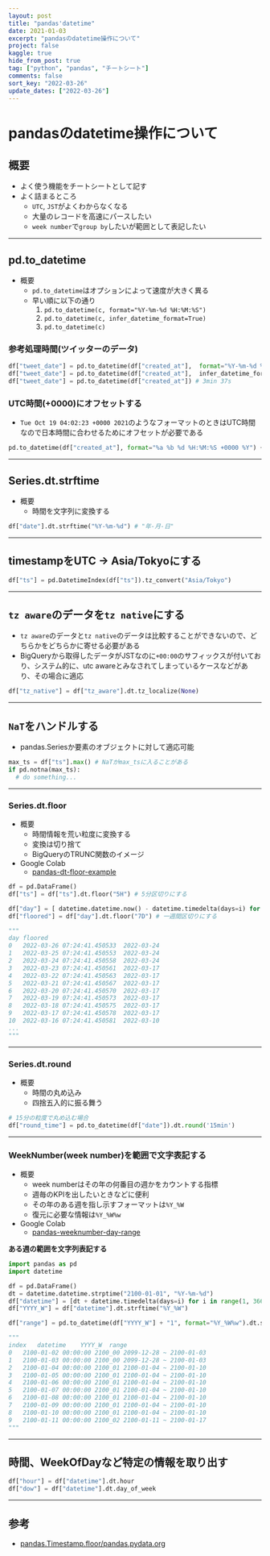 ```yaml
---
layout: post
title: "pandas'datetime"
date: 2021-01-03
excerpt: "pandasのdatetime操作について"
project: false
kaggle: true
hide_from_post: true
tag: ["python", "pandas", "チートシート"]
comments: false
sort_key: "2022-03-26"
update_dates: ["2022-03-26"]
---
```


# pandasのdatetime操作について

## 概要
 - よく使う機能をチートシートとして記す
 - よく詰まるところ
   - `UTC`, `JST`がよくわからなくなる
   - 大量のレコードを高速にパースしたい
   - `week number`で`group by`したいが範囲として表記したい

---

## pd.to_datetime
 - 概要
   - `pd.to_datetime`はオプションによって速度が大きく異る  
   - 早い順に以下の通り
     1. `pd.to_datetime(c, format="%Y-%m-%d %H:%M:%S")`
     2. `pd.to_datetime(c, infer_datetime_format=True)`
     3. `pd.to_datetime(c)`

### 参考処理時間(ツイッターのデータ)

```python
df["tweet_date"] = pd.to_datetime(df["created_at"],  format="%Y-%m-%d %H:%M:%S JST") ## 11.5s
df["tweet_date"] = pd.to_datetime(df["created_at"],  infer_datetime_format=True) # 4min 12s = 252s
df["tweet_date"] = pd.to_datetime(df["created_at"]) # 3min 37s
```

### UTC時間(+0000)にオフセットする
 - `Tue Oct 19 04:02:23 +0000 2021`のようなフォーマットのときはUTC時間なので日本時間に合わせるためにオフセットが必要である

```python
pd.to_datetime(df["created_at"], format="%a %b %d %H:%M:%S +0000 %Y") + pd.DateOffset(hours=9)
```

---

## Series.dt.strftime
 - 概要
   - 時間を文字列に変換する

```python
df["date"].dt.strftime("%Y-%m-%d") # "年-月-日"
```

---

## timestampをUTC -> Asia/Tokyoにする

```python
df["ts"] = pd.DatetimeIndex(df["ts"]).tz_convert("Asia/Tokyo")
```

---

## `tz aware`のデータを`tz native`にする
 - `tz aware`のデータと`tz native`のデータは比較することができないので、どちらかをどちらかに寄せる必要がある
 - BigQueryから取得したデータがJSTなのに`+00:00`のサフィックスが付いており、システム的に、utc awareとみなされてしまっているケースなどがあり、その場合に適応

```python
df["tz_native"] = df["tz_aware"].dt.tz_localize(None)
```

---

## `NaT`をハンドルする
 - pandas.Seriesか要素のオブジェクトに対して適応可能

```python
max_ts = df["ts"].max() # NaTがmax_tsに入ることがある
if pd.notna(max_ts):
  # do something...
```

---

### Series.dt.floor 
 - 概要
   - 時間情報を荒い粒度に変換する
   - 変換は切り捨て
   - BigQueryのTRUNC関数のイメージ
 - Google Colab
   - [pandas-dt-floor-example](https://colab.research.google.com/drive/1JGGaV1wDt-7w2bwDAQEjwus22ns7ZB_B?usp=sharing)

```python
df = pd.DataFrame()
df["ts"] = df["ts"].dt.floor("5H") # 5分区切りにする

df["day"] = [ datetime.datetime.now() - datetime.timedelta(days=i) for i in range(100) ]
df["floored"] = df["day"].dt.floor("7D") # 一週間区切りにする

"""
day	floored
0	2022-03-26 07:24:41.450533	2022-03-24
1	2022-03-25 07:24:41.450553	2022-03-24
2	2022-03-24 07:24:41.450558	2022-03-24
3	2022-03-23 07:24:41.450561	2022-03-17
4	2022-03-22 07:24:41.450563	2022-03-17
5	2022-03-21 07:24:41.450567	2022-03-17
6	2022-03-20 07:24:41.450570	2022-03-17
7	2022-03-19 07:24:41.450573	2022-03-17
8	2022-03-18 07:24:41.450575	2022-03-17
9	2022-03-17 07:24:41.450578	2022-03-17
10	2022-03-16 07:24:41.450581	2022-03-10
...
"""
```

---

### Series.dt.round
 - 概要
   - 時間の丸め込み
   - 四捨五入的に振る舞う

```python
# 15分の粒度で丸め込む場合
df["round_time"] = pd.to_datetime(df["date"]).dt.round('15min')
```

---

### WeekNumber(week number)を範囲で文字表記する
 - 概要
   - week numberはその年の何番目の週かをカウントする指標
   - 週毎のKPIを出したいときなどに便利
   - その年のある週を指し示すフォーマットは`%Y_%W`
   - 復元に必要な情報は`%Y_%W%w`
 - Google Colab
   - [pandas-weeknumber-day-range](https://colab.research.google.com/drive/1lXbSN08QQ9GXjuhUQC0jtOj_YuKszNwc?usp=sharing)

**ある週の範囲を文字列表記する**

```python
import pandas as pd
import datetime

df = pd.DataFrame()
dt = datetime.datetime.strptime("2100-01-01", "%Y-%m-%d")
df["datetime"] = [dt + datetime.timedelta(days=i) for i in range(1, 366)]
df["YYYY_W"] = df["datetime"].dt.strftime("%Y_%W")

df["range"] = pd.to_datetime(df["YYYY_W"] + "1", format="%Y_%W%w").dt.strftime("%Y-%m-%d") + " ~ " + pd.to_datetime(df["YYYY_W"] + "0", format="%Y_%W%w").dt.strftime("%Y-%m-%d")

"""
index	datetime	YYYY_W	range
0	2100-01-02 00:00:00	2100_00	2099-12-28 ~ 2100-01-03
1	2100-01-03 00:00:00	2100_00	2099-12-28 ~ 2100-01-03
2	2100-01-04 00:00:00	2100_01	2100-01-04 ~ 2100-01-10
3	2100-01-05 00:00:00	2100_01	2100-01-04 ~ 2100-01-10
4	2100-01-06 00:00:00	2100_01	2100-01-04 ~ 2100-01-10
5	2100-01-07 00:00:00	2100_01	2100-01-04 ~ 2100-01-10
6	2100-01-08 00:00:00	2100_01	2100-01-04 ~ 2100-01-10
7	2100-01-09 00:00:00	2100_01	2100-01-04 ~ 2100-01-10
8	2100-01-10 00:00:00	2100_01	2100-01-04 ~ 2100-01-10
9	2100-01-11 00:00:00	2100_02	2100-01-11 ~ 2100-01-17
"""
```

---

## 時間、WeekOfDayなど特定の情報を取り出す

```python
df["hour"] = df["datetime"].dt.hour
df["dow"] = df["datetime"].dt.day_of_week
```

---

## 参考
 - [pandas.Timestamp.floor/pandas.pydata.org](https://pandas.pydata.org/pandas-docs/stable/reference/api/pandas.Timestamp.floor.html)
